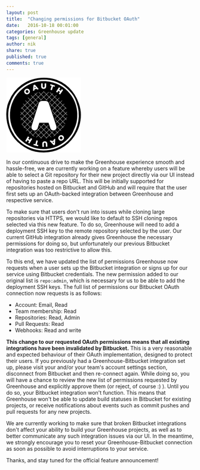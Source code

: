 ```yaml
---
layout: post
title:  "Changing permissions for Bitbucket OAuth"
date:   2016-10-18 00:01:00
categories: Greenhouse update
tags: [general]
author: nik
share: true
published: true
comments: true
---
```


<img class="logo" src="/assets/oauth_logo.png" title="OAuth logo">

In our continuous drive to make the Greenhouse experience smooth and hassle-free, we are
currently working on a feature whereby users will be able to select a Git
repository for their new project directly via our UI instead of having to paste
a repo URL. This will be initially supported for repositories hosted on
Bitbucket and GitHub and will require that the user first sets up an
OAuth-backed integration between Greenhouse and respective service.

<!--more-->

To make sure that users don't run into issues while cloning large repositories
via HTTPS, we would like to default to SSH cloning repos selected via this new
feature. To do so, Greenhouse will need to add a deployment SSH key to the
remote repository selected by the user. Our current GitHub integration already
gives Greenhouse the necessary permissions for doing so, but unfortunately our
previous Bitbucket integration was too restrictive to allow this.

To this end, we have updated the list of permissions Greenhouse now requests
when a user sets up the Bitbucket integration or signs up for our service using
Bitbucket credentials. The new permission added to our original list is
`repo:admin`, which is necessary for us to be able to add the deployment SSH
keys. The full list of permissions our Bitbucket OAuth connection now requests
is as follows:

- Account: Email, Read
- Team membership: Read
- Repositories: Read, Admin
- Pull Requests: Read
- Webhooks: Read and write

**This change to our requested OAuth permissions means that all existing
integrations have been invalidated by Bitbucket.** This is a very reasonable and
expected behaviour of their OAuth implementation, designed to protect their
users. If you previously had a Greenhouse-Bitbucket integration set up, please
visit your and/or your team's account settings section, disconnect from
Bitbucket and then re-connect again. While doing so, you will have a chance to
review the new list of permissions requested by Greenhouse and explicitly
approve them (or reject, of course :) ). Until you do so, your Bitbucket
integration won't function. This means that Greenhouse won't be able to update
build statuses in Bitbucket for existing projects, or receive notifications about
events such as commit pushes and pull requests for any new projects.

We are currently working to make sure that broken Bitbucket integrations don't
affect your ability to build your Greenhouse projects, as well as to better
communicate any such integration issues via our UI. In the meantime, we strongly
encourage you to reset your Greenhouse-Bitbucket connection as soon as possible
to avoid interruptions to your service.

Thanks, and stay tuned for the official feature announcement!
